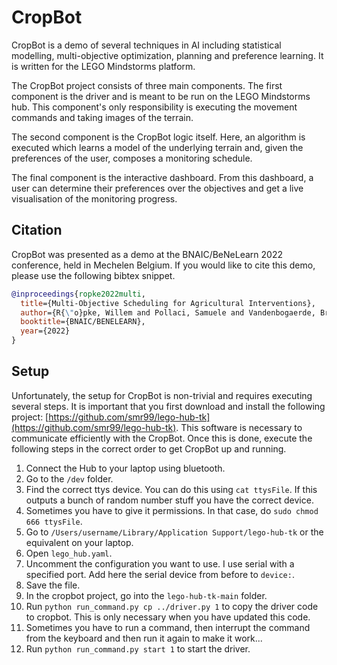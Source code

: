 # CropBot
CropBot is a demo of several techniques in AI including statistical modelling, multi-objective optimization, planning and preference learning. It is written for the LEGO Mindstorms platform. 

The CropBot project consists of three main components. The first component is the driver and is meant to be run on the LEGO Mindstorms hub. This component's only responsibility is executing the movement commands and taking images of the terrain.

The second component is the CropBot logic itself. Here, an algorithm is executed which learns a model of the underlying terrain and, given the preferences of the user, composes a monitoring schedule. 

The final component is the interactive dashboard. From this dashboard, a user can determine their preferences over the objectives and get a live visualisation of the monitoring progress.


## Citation
CropBot was presented as a demo at the BNAIC/BeNeLearn 2022 conference, held in Mechelen Belgium. If you would like to cite this demo, please use the following bibtex snippet.
````bibtex
@inproceedings{ropke2022multi,
  title={Multi-Objective Scheduling for Agricultural Interventions},
  author={R{\"o}pke, Willem and Pollaci, Samuele and Vandenbogaerde, Bram and Li, Jiahong and Coppens, Youri},
  booktitle={BNAIC/BENELEARN},
  year={2022}
}
````

## Setup
Unfortunately, the setup for CropBot is non-trivial and requires executing several steps. It is important that you first download and install the following project: [https://github.com/smr99/lego-hub-tk](https://github.com/smr99/lego-hub-tk). This software is necessary to communicate efficiently with the CropBot. Once this is done, execute the following steps in the correct order to get CropBot up and running.


1. Connect the Hub to your laptop using bluetooth.
2. Go to the ```/dev``` folder.
3. Find the correct ttys device. You can do this using ```cat ttysFile```. If this outputs a bunch of random number stuff you have the correct device.
4. Sometimes you have to give it permissions. In that case, do ```sudo chmod 666 ttysFile```.
5. Go to ``/Users/username/Library/Application Support/lego-hub-tk`` or the equivalent on your laptop.
6. Open ``lego_hub.yaml``.
7. Uncomment the configuration you want to use. I use serial with a specified port. Add here the serial device from before to ```device:```.
8. Save the file.
9. In the cropbot project, go into the ```lego-hub-tk-main``` folder.
10. Run ```python run_command.py cp ../driver.py 1``` to copy the driver code to cropbot. This is only necessary when you have updated this code.
11. Sometimes you have to run a command, then interrupt the command from the keyboard and then run it again to make it work...
12. Run ```python run_command.py start 1``` to start the driver.